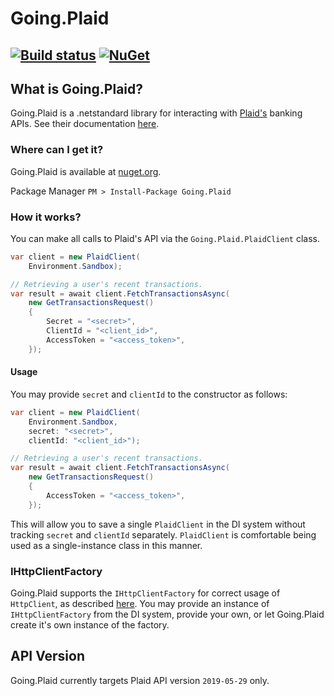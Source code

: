 # Going.Plaid
[![Build status](https://ci.appveyor.com/api/projects/status/ff2ciq6rfn7225oi?svg=true)](https://ci.appveyor.com/project/viceroypenguin/going-plaid-net)
[![NuGet](https://img.shields.io/nuget/v/Going.Plaid.svg?style=plastic)](https://www.nuget.org/packages/Going.Plaid/)
---

## What is Going.Plaid?
Going.Plaid is a .netstandard library for interacting with [Plaid's](https://plaid.com/) banking APIs. See their documentation [here](https://plaid.com/docs/api/).

### Where can I get it?
Going.Plaid is available at [nuget.org](https://www.nuget.org/packages/Going.Plaid).

Package Manager `PM > Install-Package Going.Plaid`

### How it works?
You can make all calls to Plaid's API via the `Going.Plaid.PlaidClient` class.

```c#
var client = new PlaidClient(
	Environment.Sandbox);

// Retrieving a user's recent transactions.
var result = await client.FetchTransactionsAsync(
	new GetTransactionsRequest()
	{
		Secret = "<secret>",
		ClientId = "<client_id>",
		AccessToken = "<access_token>",
	});
```

#### Usage
You may provide `secret` and `clientId` to the constructor as follows:
```c#
var client = new PlaidClient(
	Environment.Sandbox,
	secret: "<secret>",
	clientId: "<client_id>");

// Retrieving a user's recent transactions.
var result = await client.FetchTransactionsAsync(
	new GetTransactionsRequest()
	{
		AccessToken = "<access_token>",
	});
```

This will allow you to save a single `PlaidClient` in the DI system without tracking `secret` and `clientId` separately.
`PlaidClient` is comfortable being used as a single-instance class in this manner.

### IHttpClientFactory

Going.Plaid supports the `IHttpClientFactory` for correct usage of `HttpClient`, as described [here](https://docs.microsoft.com/en-us/dotnet/architecture/microservices/implement-resilient-applications/use-httpclientfactory-to-implement-resilient-http-requests).
You may provide an instance of `IHttpClientFactory` from the DI system, provide your own, or let Going.Plaid create it's own instance of the factory.

## API Version
Going.Plaid currently targets Plaid API version `2019-05-29` only.
